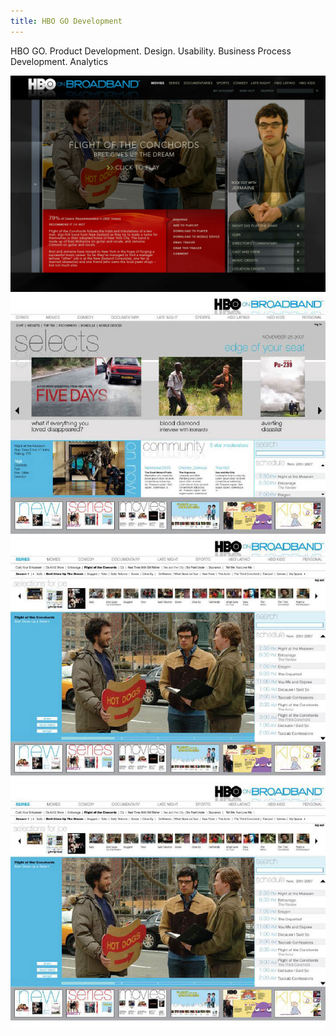 ```yaml
---
title: HBO GO Development
---
```


HBO GO. Product Development. Design. Usability. Business Process Development. Analytics

![HBO GO](assets/img/work/proj-1/img2.jpg)
![HBO GO](assets/img/work/proj-1/img3.jpg)
![HBO GO](assets/img/work/proj-1/img4.jpg)
![HBO GO](assets/img/work/proj-1/img5.jpg)